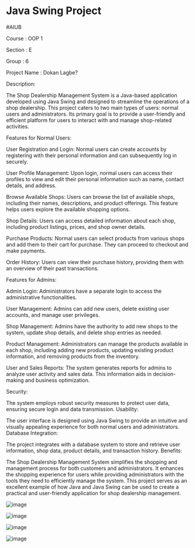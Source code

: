 # Java Swing Project
#AIUB

Course : OOP 1

Section : E

Group : 6

Project Name : Dokan Lagbe?


Description:

The Shop Dealership Management System is a Java-based application developed using Java Swing and designed to streamline the operations of a shop dealership. This project caters to two main types of users: normal users and administrators. Its primary goal is to provide a user-friendly and efficient platform for users to interact with and manage shop-related activities.

Features for Normal Users:

User Registration and Login: Normal users can create accounts by registering with their personal information and can subsequently log in securely.

User Profile Management: Upon login, normal users can access their profiles to view and edit their personal information such as name, contact details, and address.

Browse Available Shops: Users can browse the list of available shops, including their names, descriptions, and product offerings. This feature helps users explore the available shopping options.

Shop Details: Users can access detailed information about each shop, including product listings, prices, and shop owner details.

Purchase Products: Normal users can select products from various shops and add them to their cart for purchase. They can proceed to checkout and make payments.

Order History: Users can view their purchase history, providing them with an overview of their past transactions.

Features for Admins:

Admin Login: Administrators have a separate login to access the administrative functionalities.

User Management: Admins can add new users, delete existing user accounts, and manage user privileges.

Shop Management: Admins have the authority to add new shops to the system, update shop details, and delete shop entries as needed.

Product Management: Administrators can manage the products available in each shop, including adding new products, updating existing product information, and removing products from the inventory.

User and Sales Reports: The system generates reports for admins to analyze user activity and sales data. This information aids in decision-making and business optimization.

Security:

The system employs robust security measures to protect user data, ensuring secure login and data transmission.
Usability:

The user interface is designed using Java Swing to provide an intuitive and visually appealing experience for both normal users and administrators.
Database Integration:

The project integrates with a database system to store and retrieve user information, shop data, product details, and transaction history.
Benefits:

The Shop Dealership Management System simplifies the shopping and management process for both customers and administrators. It enhances the shopping experience for users while providing administrators with the tools they need to efficiently manage the system. This project serves as an excellent example of how Java and Java Swing can be used to create a practical and user-friendly application for shop dealership management.


![image](https://github.com/EtherSphere01/Dokan-Lagbe-Shop-Dealership-_JAVA-SWING/assets/84018165/ecce8f6b-f82f-4378-9864-23c2629f369d)

![image](https://github.com/EtherSphere01/Dokan-Lagbe-Shop-Dealership-_JAVA-SWING/assets/84018165/8ab6b0a5-08c0-40a7-b911-e7be0b540c95)

![image](https://github.com/EtherSphere01/Dokan-Lagbe-Shop-Dealership-_JAVA-SWING/assets/84018165/396b3e99-2f15-4838-bf01-374e54aaaaf8)

![image](https://github.com/EtherSphere01/Dokan-Lagbe-Shop-Dealership-_JAVA-SWING/assets/84018165/720f3cd0-f87a-4d7b-a9b7-c786e41826a1)






